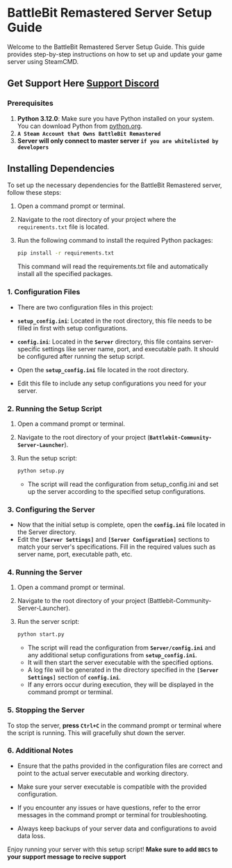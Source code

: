 # BattleBit Remastered Server Setup Guide

Welcome to the BattleBit Remastered Server Setup Guide. This guide provides step-by-step instructions on how to set up and update your game server using SteamCMD.

## Get Support Here [Support Discord](https://discord.gg/5HVygFQJaja)

### Prerequisites

1. **Python 3.12.0**: Make sure you have Python installed on your system. You can download Python from [python.org](https://www.python.org/downloads/).
2. **`A Steam Account that Owns BattleBit Remastered`**
3. **Server will only connect to master server `if you are whitelisted by developers`**

## Installing Dependencies

To set up the necessary dependencies for the BattleBit Remastered server, follow these steps:

1. Open a command prompt or terminal.

2. Navigate to the root directory of your project where the `requirements.txt` file is located.

3. Run the following command to install the required Python packages:

   ```bash
   pip install -r requirements.txt
   ```

   This command will read the requirements.txt file and automatically install all the specified packages.

### 1. Configuration Files

- There are two configuration files in this project:

- **`setup_config.ini`**: Located in the root directory, this file needs to be filled in first with setup configurations.
- **`config.ini`**: Located in the **`Server`** directory, this file contains server-specific settings like server name, port, and executable path. It should be configured after running the setup script.

- Open the **`setup_config.ini`** file located in the root directory.
- Edit this file to include any setup configurations you need for your server.

### 2. Running the Setup Script

1. Open a command prompt or terminal.
2. Navigate to the root directory of your project (**`Battlebit-Community-Server-Launcher`**).

3. Run the setup script:

    ```bash
    python setup.py
    ```

    - The script will read the configuration from setup_config.ini and set up the server according to the specified setup configurations.

### 3. Configuring the Server

- Now that the initial setup is complete, open the **`config.ini`** file located in the Server directory.
- Edit the **`[Server Settings]`** and **`[Server Configuration]`** sections to match your server's specifications. Fill in the required values such as server name, port, executable path, etc.

### 4. Running the Server

1. Open a command prompt or terminal.

2. Navigate to the root directory of your project (Battlebit-Community-Server-Launcher).

3. Run the server script:

    ```bash
    python start.py
    ```

    - The script will read the configuration from **`Server/config.ini`** and any additional setup configurations from **`setup_config.ini`**.
    - It will then start the server executable with the specified options.
    - A log file will be generated in the directory specified in the **`[Server Settings]`** section of **`config.ini`**.
    - If any errors occur during execution, they will be displayed in the command prompt or terminal.

### 5. Stopping the Server

To stop the server, **press `Ctrl+C`** in the command prompt or terminal where the script is running. This will gracefully shut down the server.

### 6. Additional Notes

- Ensure that the paths provided in the configuration files are correct and point to the actual server executable and working directory.

- Make sure your server executable is compatible with the provided configuration.

- If you encounter any issues or have questions, refer to the error messages in the command prompt or terminal for troubleshooting.

- Always keep backups of your server data and configurations to avoid data loss.

Enjoy running your server with this setup script! **Make sure to add `BBCS` to your support message to recive support**
